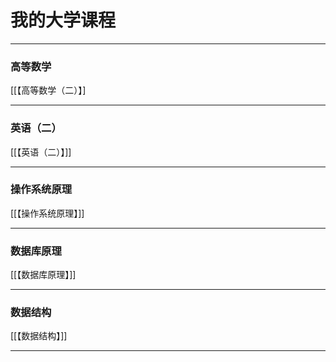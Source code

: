 # 我的大学课程

---

### 高等数学
[[【高等数学（二）】]

---

### 英语（二）
[[【英语（二）】]]

---
### 操作系统原理
[[【操作系统原理】]]

---

### 数据库原理
[[【数据库原理】]]

---

### 数据结构
[[【数据结构】]]

---





